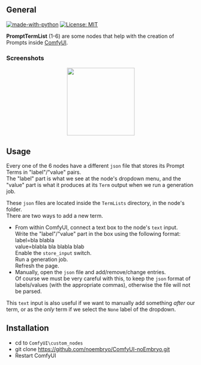 ## General
<!-- ![kohighlights128w](https://user-images.githubusercontent.com/24675403/234561476-97283ff8-5437-49cd-b4c5-3929886cf182.png) -->

[![made-with-python][Python]](https://www.python.org/)
[![License: MIT][MIT]](LICENSE)
<!-- [![Generic badge][OS]][ReleaseLink] -->
<!-- [![GitHub release][Release]][ReleaseLink] -->
<!-- [![Github all releases][TotalDown]][ReleaseLink] -->
<!-- [![Github Releases (by Release)][VersionDown]][ReleaseLink] -->


**PromptTermList** (1-6) are some nodes that help with the creation of Prompts inside [ComfyUI](https://github.com/comfyanonymous/ComfyUI).


### Screenshots

<!--suppress HtmlDeprecatedAttribute -->
<p align="center">
  <a href="https://raw.githubusercontent.com/noembryo/ComfyUI-noEmbryo/master/stuff/Screen1.png">
    <!--suppress HtmlRequiredAltAttribute -->
<img src="https://raw.githubusercontent.com/noembryo/ComfyUI-noEmbryo/master/stuff/Screen1.png" height="180"></a>
</p>

## Usage
Every one of the 6 nodes have a different `json` file that stores its Prompt Terms in "label"/"value" pairs.  
The "label" part is what we see at the node's dropdown menu, and the "value" part is what it produces at its `Term` output when we run a generation job.  
  
These `json` files are located inside the `TermLists` directory, in the node's folder.  
There are two ways to add a new term.  
* From within ComfyUI, connect a text box to the node's `text` input.  
  Write the "label"/"value" part in the box using the following format:  
  label=bla blabla  
  value=blabla bla blabla blab  
  Enable the `store_input` switch.  
  Run a generation job.  
  Refresh the page.  
* Manually, open the `json` file and add/remove/change entries.  
  Of course we must be very careful with this, to keep the `json` format of labels/values (with the appropriate commas), otherwise the file will not be parsed.  

This `text` input is also useful if we want to manually add something *after* our term, or as the *only* term if we select the `None` label of the dropdown.


## Installation
* cd to `ComfyUI\custom_nodes`
* git clone https://github.com/noembryo/ComfyUI-noEmbryo.git
* Restart ComfyUI


[Python]:https://img.shields.io/badge/Made%20with-Python-1f425f.svg
[MIT]:https://img.shields.io/badge/License-MIT-green.svg
